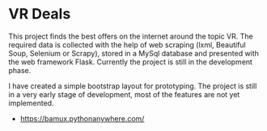 # VR Deals
This project finds the best offers on the internet around the topic VR. The required data is collected with the help of web scraping (lxml, Beautiful Soup, Selenium or Scrapy), stored in a MySql database and presented with the web framework Flask. Currently the project is still in the development phase.

I have created a simple bootstrap layout for prototyping. The project is still in a very early stage of development, most of the features are not yet implemented.
 
- https://bamux.pythonanywhere.com/

